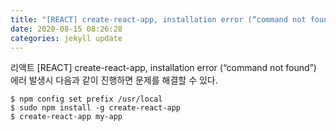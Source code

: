 ```yaml
---
title: "[REACT] create-react-app, installation error (“command not found”) 에러"
date: 2020-08-15 08:26:28
categories: jekyll update
---
```


리액트 [REACT] create-react-app, installation error (“command not found”) 에러 발생시 다음과 같이 진행하면 문제를 해결할 수 있다.

```
$ npm config set prefix /usr/local
$ sudo npm install -g create-react-app
$ create-react-app my-app
```